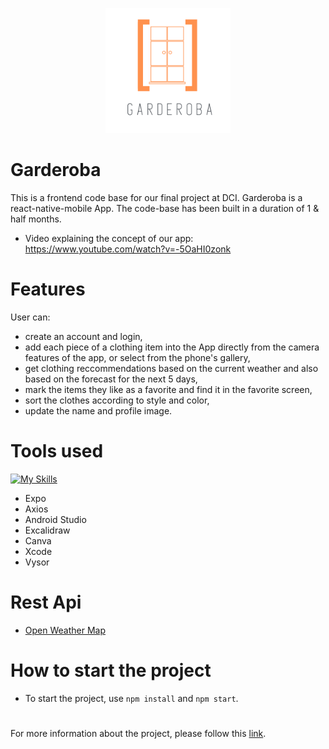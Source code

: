 <p align="center">
  <a href="https://angelaherrig.github.io/garderoba-presentation/">
    <img src="./app/assets/Garderoba.png" alt="Gaderoba" width="200">
  </a>
</p>

# Garderoba
This is a frontend code base for our final project at DCI. 
Garderoba is a react-native-mobile App. The code-base has been built in a duration of 1 & half months.  

- Video explaining the concept of our app: 
  https://www.youtube.com/watch?v=-5OaHI0zonk

# Features
User can:  
- create an account and login,  
- add each piece of a clothing item into the App directly from the camera features of the app, or select from the phone's gallery,
- get clothing reccommendations based on the current weather and also based on the forecast for the next 5 days,
- mark the items they like as a favorite and find it in the favorite screen,
- sort the clothes according to style and color,
- update the name and profile image. 

# Tools used
[![My Skills](https://skills.thijs.gg/icons?i=js,react,nodejs,figma&theme=light)](https://skills.thijs.gg)
- Expo 
- Axios
- Android Studio
- Excalidraw
- Canva
- Xcode
- Vysor  

# Rest Api
- [Open Weather Map](https://openweathermap.org/)

# How to start the project
- To start the project, use `npm install` and `npm start`.

#
For more information about the project, please follow this [link](https://github.com/AngelaHerrig/garderoba-presentation/blob/main/README.md).


